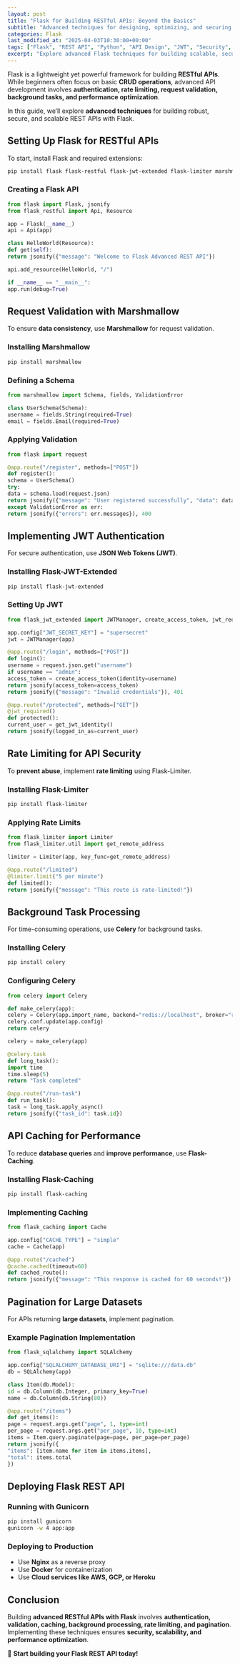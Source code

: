 ```yaml
---
layout: post
title: "Flask for Building RESTful APIs: Beyond the Basics"
subtitle: "Advanced techniques for designing, optimizing, and securing RESTful APIs with Flask"
categories: Flask
last_modified_at: "2025-04-03T10:30:00+00:00"
tags: ["Flask", "REST API", "Python", "API Design", "JWT", "Security", "Optimization"]
excerpt: "Explore advanced Flask techniques for building scalable, secure, and high-performance RESTful APIs with authentication, rate limiting, and optimization."
---
```

Flask is a lightweight yet powerful framework for building **RESTful APIs**. While beginners often focus on basic **CRUD operations**, advanced API development involves **authentication, rate limiting, request validation, background tasks, and performance optimization**.

In this guide, we’ll explore **advanced techniques** for building robust, secure, and scalable REST APIs with Flask.

## Setting Up Flask for RESTful APIs

To start, install Flask and required extensions:

```sh
pip install flask flask-restful flask-jwt-extended flask-limiter marshmallow
```

### Creating a Flask API

```python
from flask import Flask, jsonify
from flask_restful import Api, Resource

app = Flask(__name__)
api = Api(app)

class HelloWorld(Resource):
def get(self):
return jsonify({"message": "Welcome to Flask Advanced REST API"})

api.add_resource(HelloWorld, "/")

if __name__ == "__main__":
app.run(debug=True)
```

## Request Validation with Marshmallow

To ensure **data consistency**, use **Marshmallow** for request validation.

### Installing Marshmallow

```sh
pip install marshmallow
```

### Defining a Schema

```python
from marshmallow import Schema, fields, ValidationError

class UserSchema(Schema):
username = fields.String(required=True)
email = fields.Email(required=True)
```

### Applying Validation

```python
from flask import request

@app.route("/register", methods=["POST"])
def register():
schema = UserSchema()
try:
data = schema.load(request.json)
return jsonify({"message": "User registered successfully", "data": data})
except ValidationError as err:
return jsonify({"errors": err.messages}), 400
```

## Implementing JWT Authentication

For secure authentication, use **JSON Web Tokens (JWT)**.

### Installing Flask-JWT-Extended

```sh
pip install flask-jwt-extended
```

### Setting Up JWT

```python
from flask_jwt_extended import JWTManager, create_access_token, jwt_required, get_jwt_identity

app.config["JWT_SECRET_KEY"] = "supersecret"
jwt = JWTManager(app)

@app.route("/login", methods=["POST"])
def login():
username = request.json.get("username")
if username == "admin":
access_token = create_access_token(identity=username)
return jsonify(access_token=access_token)
return jsonify({"message": "Invalid credentials"}), 401

@app.route("/protected", methods=["GET"])
@jwt_required()
def protected():
current_user = get_jwt_identity()
return jsonify(logged_in_as=current_user)
```

## Rate Limiting for API Security

To **prevent abuse**, implement **rate limiting** using Flask-Limiter.

### Installing Flask-Limiter

```sh
pip install flask-limiter
```

### Applying Rate Limits

```python
from flask_limiter import Limiter
from flask_limiter.util import get_remote_address

limiter = Limiter(app, key_func=get_remote_address)

@app.route("/limited")
@limiter.limit("5 per minute")
def limited():
return jsonify({"message": "This route is rate-limited!"})
```

## Background Task Processing

For time-consuming operations, use **Celery** for background tasks.

### Installing Celery

```sh
pip install celery
```

### Configuring Celery

```python
from celery import Celery

def make_celery(app):
celery = Celery(app.import_name, backend="redis://localhost", broker="redis://localhost")
celery.conf.update(app.config)
return celery

celery = make_celery(app)

@celery.task
def long_task():
import time
time.sleep(5)
return "Task completed"

@app.route("/run-task")
def run_task():
task = long_task.apply_async()
return jsonify({"task_id": task.id})
```

## API Caching for Performance

To reduce **database queries** and **improve performance**, use **Flask-Caching**.

### Installing Flask-Caching

```sh
pip install flask-caching
```

### Implementing Caching

```python
from flask_caching import Cache

app.config["CACHE_TYPE"] = "simple"
cache = Cache(app)

@app.route("/cached")
@cache.cached(timeout=60)
def cached_route():
return jsonify({"message": "This response is cached for 60 seconds!"})
```

## Pagination for Large Datasets

For APIs returning **large datasets**, implement pagination.

### Example Pagination Implementation

```python
from flask_sqlalchemy import SQLAlchemy

app.config["SQLALCHEMY_DATABASE_URI"] = "sqlite:///data.db"
db = SQLAlchemy(app)

class Item(db.Model):
id = db.Column(db.Integer, primary_key=True)
name = db.Column(db.String(80))

@app.route("/items")
def get_items():
page = request.args.get("page", 1, type=int)
per_page = request.args.get("per_page", 10, type=int)
items = Item.query.paginate(page=page, per_page=per_page)
return jsonify({
"items": [item.name for item in items.items],
"total": items.total
})
```

## Deploying Flask REST API

### Running with Gunicorn

```sh
pip install gunicorn
gunicorn -w 4 app:app
```

### Deploying to Production

- Use **Nginx** as a reverse proxy
- Use **Docker** for containerization
- Use **Cloud services like AWS, GCP, or Heroku**

## Conclusion

Building **advanced RESTful APIs with Flask** involves **authentication, validation, caching, background processing, rate limiting, and pagination**. Implementing these techniques ensures **security, scalability, and performance optimization**.

🚀 **Start building your Flask REST API today!**  
